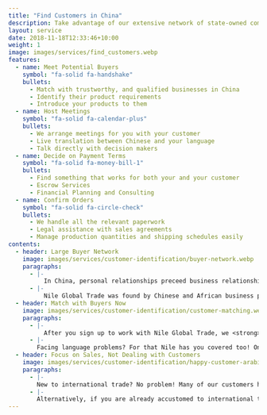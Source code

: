 ```yaml
---
title: "Find Customers in China"
description: Take advantage of our extensive network of state-owned companies, raw material distributors and professional manufacturers
layout: service
date: 2018-11-18T12:33:46+10:00
weight: 1
image: images/services/find_customers.webp
features:
  - name: Meet Potential Buyers
    symbol: "fa-solid fa-handshake"
    bullets:
      - Match with trustworthy, and qualified businesses in China
      - Identify their product requirements
      - Introduce your products to them
  - name: Host Meetings
    symbol: "fa-solid fa-calendar-plus"
    bullets:
      - We arrange meetings for you with your customer
      - Live translation between Chinese and your language
      - Talk directly with decision makers
  - name: Decide on Payment Terms
    symbol: "fa-solid fa-money-bill-1"
    bullets:
      - Find something that works for both your and your customer
      - Escrow Services
      - Financial Planning and Consulting
  - name: Confirm Orders
    symbol: "fa-solid fa-circle-check"
    bullets:
      - We handle all the relevant paperwork
      - Legal assistance with sales agreements
      - Manage production quantities and shipping schedules easily
contents:
  - header: Large Buyer Network
    image: images/services/customer-identification/buyer-network.webp
    paragraphs:
      - |-
          In China, personal relationships preceed business relationships. Chinese firms tend not to do business with people they don't know personally. This makes it difficult for companies in Africa and the Middle East to find new customers in China.
      - |-
          Nile Global Trade was found by Chinese and African business professionals who worked in China for a decade. Throughout our career, we have formed many partnerships with state-owned and private companies. By working with us, you get access to our network of <strong> 300+ Chinese companies </strong> . Instead of spending months looking for a customer, you meet customers and start selling immediately
  - header: Match with Buyers Now
    image: images/services/customer-identification/customer-matching.webp
    paragraphs:
      - |-
          After you sign up to work with Nile Global Trade, we <strong>start matching you with customers</strong> from China instantly. We introduce your company and products to them, and set up meetings on your behalf.
      - |-
        Facing language problems? For that Nile has you covered too! One of our trade specialists that speaks <strong>both Chinese and your language</strong> will be present in your meetings, helping you solve language and cultural barriers immediately.
  - header: Focus on Sales, Not Dealing with Customers
    image: images/services/customer-identification/happy-customer-arabic.webp
    paragraphs:
      - |-
        New to international trade? No problem! Many of our customers have <strong>started their China trade with us</strong>. We advise you throughout the sales cycle with financial and logistical information. We negotiate the optimal payment terms on your behalf, and help you project all costs associated with shipping and customs before you spend a penny.
      - |-
        Alternatively, if you are already accustomed to international trade, we help you streamline the process so that you can focus on your manufacturing and ship things out without having to constantly communicate with your Chinese customers.
---
```

